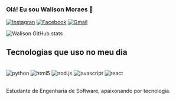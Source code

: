 ### Olá! Eu sou Walison Moraes 👋

[![Instagran](https://img.shields.io/badge/Instagram-E4405F?style=for-the-badge&logo=instagram&logoColor=white)](https://www.instagram.com/invites/contact/?i=14nkmo70ldv00&utm_content=61z94)
[![Facebook](https://img.shields.io/badge/Facebook-1877F2?style=for-the-badge&logo=facebook&logoColor=white)](https://www.facebook.com/walison.moraespereira?mibextid=ZbWKwL)
[![Gmail](https://img.shields.io/badge/Gmail-D14836?style=for-the-badge&logo=gmail&logoColor=white)](https://mail.google.com/mail/u/0/?tab=rm&ogbl#inbox)


![Walison GitHub stats](https://github-readme-stats.vercel.app/api?username=walisonmoraes&show_icons=true&theme=dracula)

## Tecnologias que uso no meu dia

<div style="display: inline_block"><br/>
  <img align="center" alt="python"src="https://img.shields.io/badge/Python-3776AB?style=for-the-badge&logo=python&logoColor=white"/>
  <img align="center" alt="html5"src="https://img.shields.io/badge/HTML5-E34F26?style=for-the-badge&logo=html5&logoColor=white"/>
  <img align="center" alt="nod.js"src="https://img.shields.io/badge/Node.js-43853D?style=for-the-badge&logo=node.js&logoColor=white"/>
  <img align="center" alt="javascript"src="https://img.shields.io/badge/JavaScript-323330?style=for-the-badge&logo=javascript&logoColor=F7DF1E"/>
   <img align="center" alt="react"src="https://img.shields.io/badge/React-20232A?style=for-the-badge&logo=react&logoColor=61DAFB"/>
</div><br/>

Estudante de Engenharia de Software, apaixonando por tecnologia.
